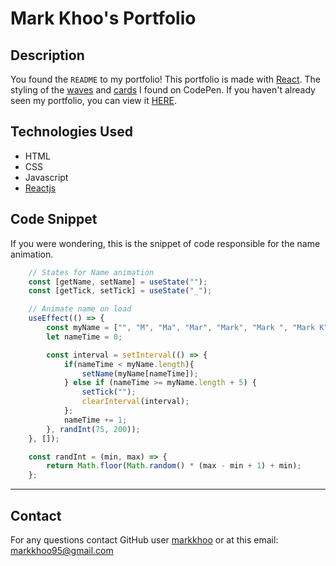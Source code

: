 # Mark Khoo's Portfolio

## Description
You found the `README` to my portfolio! This portfolio is made with [React](https://reactjs.org/). The styling of the [waves](https://codepen.io/goodkatz/pen/LYPGxQz?editors=1100/) and [cards](https://codepen.io/hexagoncircle/pen/XWbWKwL?editors=1100) I found on CodePen. If you haven't already seen my portfolio, you can view it [HERE](https://markkhoo.github.io/Portfolio/).

## Technologies Used
* HTML
* CSS
* Javascript
* [Reactjs](https://reactjs.org/)

## Code Snippet
If you were wondering, this is the snippet of code responsible for the name animation. 
```javascript
    // States for Name animation
    const [getName, setName] = useState("");
    const [getTick, setTick] = useState("_");

    // Animate name on load
    useEffect(() => {
        const myName = ["", "M", "Ma", "Mar", "Mark", "Mark ", "Mark K", "Mark Kh", "Mark Kho", "Mark Khoo"];
        let nameTime = 0;

        const interval = setInterval(() => {
            if(nameTime < myName.length){
                setName(myName[nameTime]);
            } else if (nameTime >= myName.length + 5) {
                setTick("");
                clearInterval(interval);
            };
            nameTime += 1;
        }, randInt(75, 200));
    }, []);

    const randInt = (min, max) => {
        return Math.floor(Math.random() * (max - min + 1) + min);
    };
```

---

## Contact
For any questions contact GitHub user [markkhoo](https://github.com/markkhoo) or at this email: markkhoo95@gmail.com